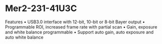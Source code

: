 # Mer2-231-41U3C
>
Features
•	USB3.0 interface with 12-bit, 10-bit or 8-bit Bayer output
•	Programmable ROI, increased frame rate with partial scan
•	Gain, exposure and white balance programmable
•	Support auto gain, auto exposure and auto white balance
